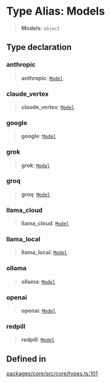 # Type Alias: Models

> **Models**: `object`

## Type declaration

### anthropic

> **anthropic**: [`Model`](Model.md)

### claude\_vertex

> **claude\_vertex**: [`Model`](Model.md)

### google

> **google**: [`Model`](Model.md)

### grok

> **grok**: [`Model`](Model.md)

### groq

> **groq**: [`Model`](Model.md)

### llama\_cloud

> **llama\_cloud**: [`Model`](Model.md)

### llama\_local

> **llama\_local**: [`Model`](Model.md)

### ollama

> **ollama**: [`Model`](Model.md)

### openai

> **openai**: [`Model`](Model.md)

### redpill

> **redpill**: [`Model`](Model.md)

## Defined in

[packages/core/src/core/types.ts:101](https://github.com/ai16z/eliza/blob/d30d0a6e4929f1f9ad2fee78a425cc005922c069/packages/core/src/core/types.ts#L101)
